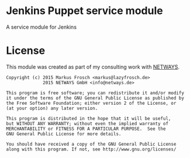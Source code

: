 Jenkins Puppet service module
=============================

A service module for Jenkins

# License

This module was created as part of my consulting work with [NETWAYS](http://www.netways.de).

    Copyright (c) 2015 Markus Frosch <markus@lazyfrosch.de>
                  2015 NETWAYS GmbH <info@netways.de>

    This program is free software; you can redistribute it and/or modify
    it under the terms of the GNU General Public License as published by
    the Free Software Foundation; either version 2 of the License, or
    (at your option) any later version.

    This program is distributed in the hope that it will be useful,
    but WITHOUT ANY WARRANTY; without even the implied warranty of
    MERCHANTABILITY or FITNESS FOR A PARTICULAR PURPOSE.  See the
    GNU General Public License for more details.

    You should have received a copy of the GNU General Public License
    along with this program. If not, see http://www.gnu.org/licenses/
